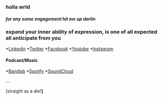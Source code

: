 ### holla wrld

##### for any some engagement hit me up darlin

### expand your inner ability of expression, is one of all expected all anticipate from you 

*[Linkedin](https://www.linkedin.com/in/aejalov) *[Twitter](https://www.twitter.com/aejalov) *[Facebook](https://www.facebook.com/aejalov) *[Youtube](https://www.youtube.com/@aejalov) *[Instagram](https://www.instagram.com/aejalov)


#### Podcast/Music


*[Bandlab](https://www.bandlab.com/aejalov)
*[Spotify](https://open.spotify.com/user/icujon3lwnhm995g0x0hrt7ea?si=U_NAdJhjTYyY1ubiG2V0wQ)
*[SoundCloud](https://on.soundcloud.com/wuChZ)

...






[straight as a die!】